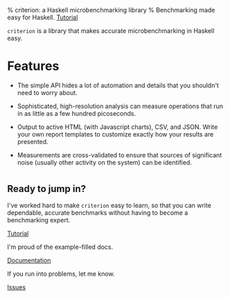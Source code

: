 % criterion: a Haskell microbenchmarking library
% Benchmarking made easy for Haskell.
  <a href="tutorial.html" class="btn btn-primary btn-lg" role="button">Tutorial</a>



`criterion` is a library that makes accurate microbenchmarking in
Haskell easy.


# Features

* The simple API hides a lot of automation and details that you
  shouldn't need to worry about.

* Sophisticated, high-resolution analysis can measure operations
  that run in as little as a few hundred picoseconds.

* Output to active HTML (with Javascript charts), CSV, and JSON.
  Write your own report templates to customize exactly how your
  results are presented.

* Measurements are cross-validated to ensure that sources of
  significant noise (usually other activity on the system) can be
  identified.

<div class="jumbotron" style="margin-top: 40px;">
<h2 style="margin-top: 20px;">Ready to jump in?</h2>

I've worked hard to make `criterion` easy to learn, so that you can
write dependable, accurate benchmarks without having to become a
benchmarking expert.

<a href="tutorial.html" class="btn btn-success btn-lg" role="button">Tutorial</a>

I'm proud of the example-filled docs.

<a href="http://hackage.haskell.org/package/criterion" class="btn btn-info btn-lg" role="button">Documentation</a>

If you run into problems, let me know.

<a href="https://github.com/bos/criterion" class="btn btn-warning btn-lg" role="button">Issues</a>

</div>
